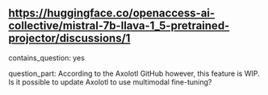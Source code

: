 ## https://huggingface.co/openaccess-ai-collective/mistral-7b-llava-1_5-pretrained-projector/discussions/1

contains_question: yes

question_part: According to the Axolotl GitHub however, this feature is WIP. Is it possible to update Axolotl to use multimodal fine-tuning?